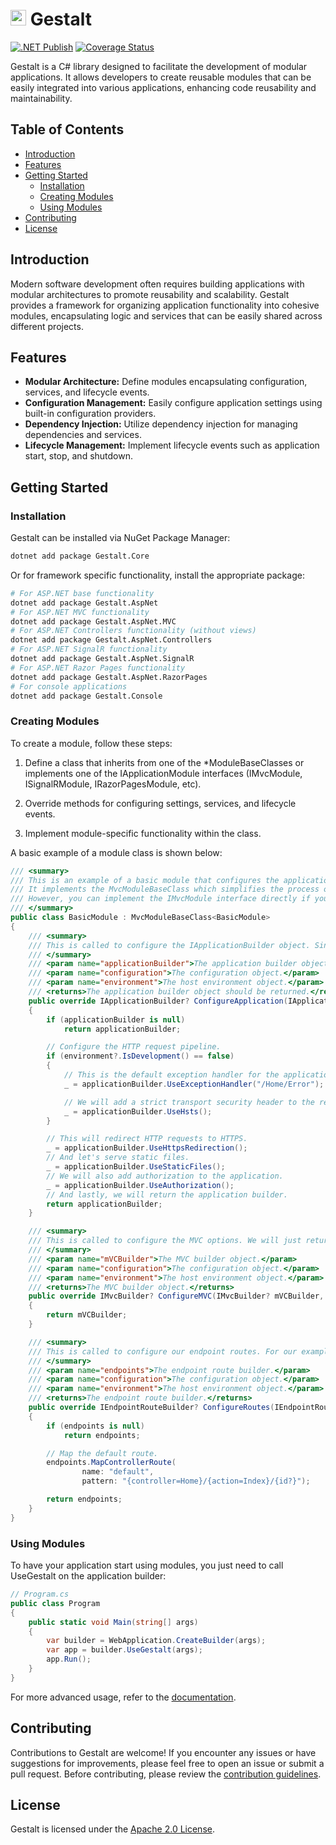# <img src="https://jacraig.github.io/Gestalt/images/Icon.png" style="height:25px" alt="Gestalt Icon" /> Gestalt

[![.NET Publish](https://github.com/JaCraig/Gestalt/actions/workflows/dotnet-publish.yml/badge.svg)](https://github.com/JaCraig/Gestalt/actions/workflows/dotnet-publish.yml) [![Coverage Status](https://coveralls.io/repos/github/JaCraig/Gestalt/badge.svg?branch=main)](https://coveralls.io/github/JaCraig/Gestalt?branch=main)

Gestalt is a C# library designed to facilitate the development of modular applications. It allows developers to create reusable modules that can be easily integrated into various applications, enhancing code reusability and maintainability.

## Table of Contents

- [Introduction](#introduction)
- [Features](#features)
- [Getting Started](#getting-started)
  - [Installation](#installation)
  - [Creating Modules](#creating-modules)
  - [Using Modules](#using-modules)
- [Contributing](#contributing)
- [License](#license)

## Introduction

Modern software development often requires building applications with modular architectures to promote reusability and scalability. Gestalt provides a framework for organizing application functionality into cohesive modules, encapsulating logic and services that can be easily shared across different projects.

## Features

- **Modular Architecture:** Define modules encapsulating configuration, services, and lifecycle events.
- **Configuration Management:** Easily configure application settings using built-in configuration providers.
- **Dependency Injection:** Utilize dependency injection for managing dependencies and services.
- **Lifecycle Management:** Implement lifecycle events such as application start, stop, and shutdown.

## Getting Started

### Installation

Gestalt can be installed via NuGet Package Manager:

```bash
dotnet add package Gestalt.Core
```

Or for framework specific functionality, install the appropriate package:

```bash
# For ASP.NET base functionality
dotnet add package Gestalt.AspNet
# For ASP.NET MVC functionality
dotnet add package Gestalt.AspNet.MVC
# For ASP.NET Controllers functionality (without views)
dotnet add package Gestalt.AspNet.Controllers
# For ASP.NET SignalR functionality
dotnet add package Gestalt.AspNet.SignalR
# For ASP.NET Razor Pages functionality
dotnet add package Gestalt.AspNet.RazorPages
# For console applications
dotnet add package Gestalt.Console
```

### Creating Modules

To create a module, follow these steps:

1. Define a class that inherits from one of the *ModuleBaseClasses or implements one of the IApplicationModule interfaces (IMvcModule, ISignalRModule, IRazorPagesModule, etc).

2. Override methods for configuring settings, services, and lifecycle events.

3. Implement module-specific functionality within the class.

A basic example of a module class is shown below:

```csharp
/// <summary>
/// This is an example of a basic module that configures the application with the usual default settings when creating a new web application.
/// It implements the MvcModuleBaseClass which simplifies the process of creating a module that needs to modify MVC settings.
/// However, you can implement the IMvcModule interface directly if you prefer.
/// </summary>
public class BasicModule : MvcModuleBaseClass<BasicModule>
{
    /// <summary>
    /// This is called to configure the IApplicationBuilder object. Since this is an MVC app, that would be the WebApplication object.
    /// </summary>
    /// <param name="applicationBuilder">The application builder object.</param>
    /// <param name="configuration">The configuration object.</param>
    /// <param name="environment">The host environment object.</param>
    /// <returns>The application builder object should be returned.</returns>
    public override IApplicationBuilder? ConfigureApplication(IApplicationBuilder? applicationBuilder, IConfiguration? configuration, IHostEnvironment? environment)
    {
        if (applicationBuilder is null)
            return applicationBuilder;

        // Configure the HTTP request pipeline.
        if (environment?.IsDevelopment() == false)
        {
            // This is the default exception handler for the application when in production.
            _ = applicationBuilder.UseExceptionHandler("/Home/Error");

            // We will add a strict transport security header to the response.
            _ = applicationBuilder.UseHsts();
        }

        // This will redirect HTTP requests to HTTPS.
        _ = applicationBuilder.UseHttpsRedirection();
        // And let's serve static files.
        _ = applicationBuilder.UseStaticFiles();
        // We will also add authorization to the application.
        _ = applicationBuilder.UseAuthorization();
        // And lastly, we will return the application builder.
        return applicationBuilder;
    }

    /// <summary>
    /// This is called to configure the MVC options. We will just return the options object as is.
    /// </summary>
    /// <param name="mVCBuilder">The MVC builder object.</param>
    /// <param name="configuration">The configuration object.</param>
    /// <param name="environment">The host environment object.</param>
    /// <returns>The MVC builder object.</returns>
    public override IMvcBuilder? ConfigureMVC(IMvcBuilder? mVCBuilder, IConfiguration? configuration, IHostEnvironment? environment)
    {
        return mVCBuilder;
    }

    /// <summary>
    /// This is called to configure our endpoint routes. For our example, we will just use the default route.
    /// </summary>
    /// <param name="endpoints">The endpoint route builder.</param>
    /// <param name="configuration">The configuration object.</param>
    /// <param name="environment">The host environment object.</param>
    /// <returns>The endpoint route builder.</returns>
    public override IEndpointRouteBuilder? ConfigureRoutes(IEndpointRouteBuilder? endpoints, IConfiguration? configuration, IHostEnvironment? environment)
    {
        if (endpoints is null)
            return endpoints;

        // Map the default route.
        endpoints.MapControllerRoute(
                name: "default",
                pattern: "{controller=Home}/{action=Index}/{id?}");

        return endpoints;
    }
}
```

### Using Modules

To have your application start using modules, you just need to call UseGestalt on the application builder:

```csharp
// Program.cs
public class Program
{
    public static void Main(string[] args)
    {
        var builder = WebApplication.CreateBuilder(args);
        var app = builder.UseGestalt(args);
        app.Run();
    }
}
```
For more advanced usage, refer to the [documentation](https://jacraig.github.io/Gestalt/articles/intro.html).

## Contributing
Contributions to Gestalt are welcome! If you encounter any issues or have suggestions for improvements, please feel free to open an issue or submit a pull request. Before contributing, please review the [contribution guidelines](https://github.com/JaCraig/Gestalt/blob/main/CONTRIBUTING.md).

## License

Gestalt is licensed under the [Apache 2.0 License](https://github.com/JaCraig/Gestalt/blob/main/LICENSE).